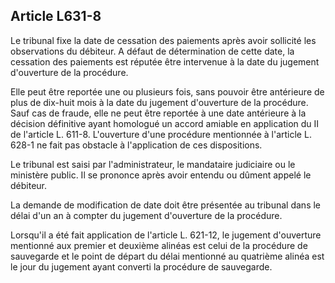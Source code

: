 Article L631-8
----
Le tribunal fixe la date de cessation des paiements après avoir sollicité les
observations du débiteur. A défaut de détermination de cette date, la cessation
des paiements est réputée être intervenue à la date du jugement d'ouverture de
la procédure.

Elle peut être reportée une ou plusieurs fois, sans pouvoir être antérieure de
plus de dix-huit mois à la date du jugement d'ouverture de la procédure. Sauf
cas de fraude, elle ne peut être reportée à une date antérieure à la décision
définitive ayant homologué un accord amiable en application du II de l'article
L. 611-8. L'ouverture d'une procédure mentionnée à l'article L. 628-1 ne fait
pas obstacle à l'application de ces dispositions.

Le tribunal est saisi par l'administrateur, le mandataire judiciaire ou le
ministère public. Il se prononce après avoir entendu ou dûment appelé le
débiteur.

La demande de modification de date doit être présentée au tribunal dans le délai
d'un an à compter du jugement d'ouverture de la procédure.

Lorsqu'il a été fait application de l'article L. 621-12, le jugement d'ouverture
mentionné aux premier et deuxième alinéas est celui de la procédure de
sauvegarde et le point de départ du délai mentionné au quatrième alinéa est le
jour du jugement ayant converti la procédure de sauvegarde.
